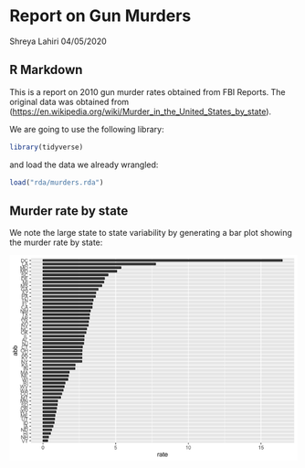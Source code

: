 Report on Gun Murders
================
Shreya Lahiri
04/05/2020

## R Markdown

This is a report on 2010 gun murder rates obtained from FBI Reports. The
original data was obtained from
(<https://en.wikipedia.org/wiki/Murder_in_the_United_States_by_state>).

We are going to use the following library:

``` r
library(tidyverse)
```

and load the data we already wrangled:

``` r
load("rda/murders.rda")
```

## Murder rate by state

We note the large state to state variability by generating a bar plot
showing the murder rate by state:

![](Report_files/figure-gfm/murder-rate-by-state-1.png)<!-- -->
